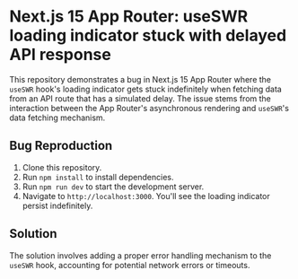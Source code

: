 # Next.js 15 App Router: useSWR loading indicator stuck with delayed API response

This repository demonstrates a bug in Next.js 15 App Router where the `useSWR` hook's loading indicator gets stuck indefinitely when fetching data from an API route that has a simulated delay.  The issue stems from the interaction between the App Router's asynchronous rendering and `useSWR`'s data fetching mechanism.

## Bug Reproduction

1. Clone this repository.
2. Run `npm install` to install dependencies.
3. Run `npm run dev` to start the development server.
4. Navigate to `http://localhost:3000`. You'll see the loading indicator persist indefinitely.

## Solution

The solution involves adding a proper error handling mechanism to the `useSWR` hook, accounting for potential network errors or timeouts.

